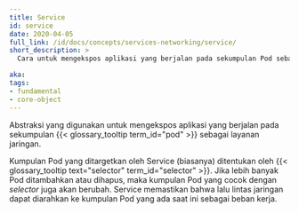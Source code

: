 ```yaml
---
title: Service
id: service
date: 2020-04-05
full_link: /id/docs/concepts/services-networking/service/
short_description: >
  Cara untuk mengekspos aplikasi yang berjalan pada sekumpulan Pod sebagai layanan jaringan.

aka:
tags:
- fundamental
- core-object
---
```

Abstraksi yang digunakan untuk mengekspos aplikasi yang berjalan pada sekumpulan {{< glossary_tooltip term_id="pod" >}} sebagai layanan jaringan.

<!--more-->

Kumpulan Pod yang ditargetkan oleh Service (biasanya) ditentukan oleh {{< glossary_tooltip text="selector" term_id="selector" >}}. Jika lebih banyak Pod ditambahkan atau dihapus, maka kumpulan Pod yang cocok dengan _selector_ juga akan berubah. Service memastikan bahwa lalu lintas jaringan dapat diarahkan ke kumpulan Pod yang ada saat ini sebagai beban kerja.
